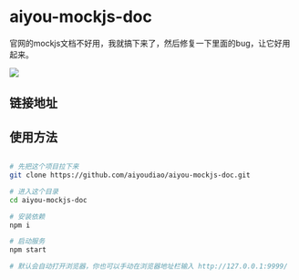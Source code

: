 # aiyou-mockjs-doc
官网的mockjs文档不好用，我就搞下来了，然后修复一下里面的bug，让它好用起来。

![](https://cdn.jsdelivr.net/gh/filess/img3@main/2021/05/15/1621056945594-99b8b061-c265-4c47-8e7b-ce3f1eb43bc0.png)

## 链接地址



## 使用方法

```bash

# 先把这个项目拉下来
git clone https://github.com/aiyoudiao/aiyou-mockjs-doc.git

# 进入这个目录
cd aiyou-mockjs-doc

# 安装依赖
npm i

# 启动服务
npm start

# 默认会自动打开浏览器，你也可以手动在浏览器地址栏输入 http://127.0.0.1:9999/
```

